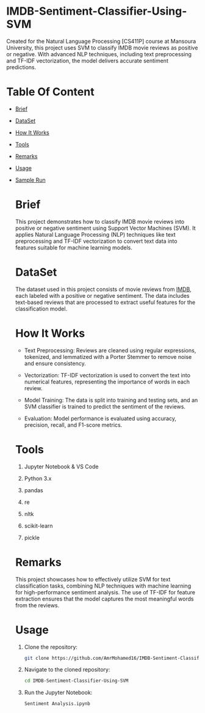 # IMDB-Sentiment-Classifier-Using-SVM
Created for the Natural Language Processing [CS411P] course at Mansoura University, this project uses SVM to classify IMDB movie reviews as positive or negative. With advanced NLP techniques, including text preprocessing and TF-IDF vectorization, the model delivers accurate sentiment predictions.


# Table Of Content 

* [Brief](#Brief)
* [DataSet](#DataSet)
* [How It Works](#HowItWorks)
* [Tools](#Tools)
* [Remarks](#Remarks)
* [Usage](#Usage)
* [Sample Run](#SampleRun)

  # Brief
  This project demonstrates how to classify IMDB movie reviews into positive or negative sentiment using Support Vector Machines (SVM). It applies Natural Language Processing (NLP)      techniques like text preprocessing and TF-IDF vectorization to convert text data into features suitable for machine learning models.


   # DataSet
  The dataset used in this project consists of movie reviews from [IMDB](https://www.kaggle.com/datasets/vishakhdapat/imdb-movie-reviews), each labeled with a positive or negative         sentiment.
     The data includes text-based reviews that are processed to extract useful features for the classification model.


  # How It Works

     * Text Preprocessing: Reviews are cleaned using regular expressions, tokenized, and lemmatized with a Porter Stemmer to remove noise and ensure consistency.
    
     * Vectorization: TF-IDF vectorization is used to convert the text into numerical features, representing the importance of words in each review.
    
     * Model Training: The data is split into training and testing sets, and an SVM classifier is trained to predict the sentiment of the reviews.
    
     * Evaluation: Model performance is evaluated using accuracy, precision, recall, and F1-score metrics.

    
 
  # Tools 

     1. Jupyter Notebook & VS Code

     2. Python 3.x

     3. pandas

     4. re

     5. nltk

     6. scikit-learn

     7. pickle


  # Remarks

    This project showcases how to effectively utilize SVM for text classification tasks, combining NLP techniques with machine learning for high-performance sentiment analysis.
     The use of TF-IDF for feature extraction ensures that the model captures the most meaningful words from the reviews.


  # Usage

  1. Clone the repository:
     
     ```bash
     git clone https://github.com/AmrMohamed16/IMDB-Sentiment-Classifier-Using-SVM

  2. Navigate to the cloned repository:
     
     ```bash
     cd IMDB-Sentiment-Classifier-Using-SVM

  4. Run the Jupyter Notebook:
     
     ```bash
     Sentiment Analysis.ipynb
     
     






  




  
